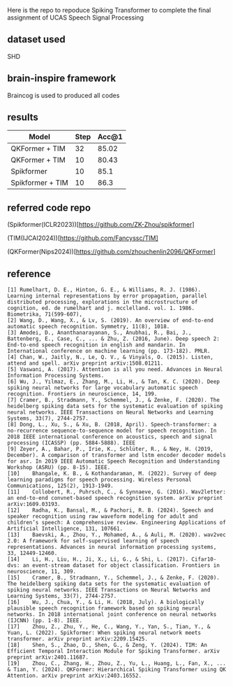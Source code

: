 Here is the repo to repoduce Spiking Transformer to complete the final assignment of UCAS Speech Signal Processing 

## dataset used
SHD

## brain-inspire framework
Braincog is used to produced all codes

## results
| Model           | Step | Acc@1 |
|------------------|------|-------|
| QKFormer + TIM   | 32   | 85.02 |
| QKFormer + TIM    | 10   | 80.43 |
|Spikformer | 10 | 85.1 |  
|Spikformer + TIM | 10 | 86.3| 


## referred code repo
(Spikformer(ICLR2023))[https://github.com/ZK-Zhou/spikformer]

(TIM(IJCAI2024))[https://github.com/Fancyssc/TIM]

(QKFormer(Nips2024))[https://github.com/zhouchenlin2096/QKFormer]


## reference
```
[1]	Rumelhart, D. E., Hinton, G. E., & Williams, R. J. (1986). Learning internal representations by error propagation, parallel distributed processing, explorations in the microstructure of cognition, ed. de rumelhart and j. mcclelland. vol. 1. 1986. Biometrika, 71(599-607), 
[2]	Wang, D., Wang, X., & Lv, S. (2019). An overview of end-to-end automatic speech recognition. Symmetry, 11(8), 1018.
[3]	Amodei, D., Ananthanarayanan, S., Anubhai, R., Bai, J., Battenberg, E., Case, C., ... & Zhu, Z. (2016, June). Deep speech 2: End-to-end speech recognition in english and mandarin. In International conference on machine learning (pp. 173-182). PMLR.
[4]	Chan, W., Jaitly, N., Le, Q. V., & Vinyals, O. (2015). Listen, attend and spell. arXiv preprint arXiv:1508.01211.
[5]	Vaswani, A. (2017). Attention is all you need. Advances in Neural Information Processing Systems.
[6]	Wu, J., Yılmaz, E., Zhang, M., Li, H., & Tan, K. C. (2020). Deep spiking neural networks for large vocabulary automatic speech recognition. Frontiers in neuroscience, 14, 199.
[7]	Cramer, B., Stradmann, Y., Schemmel, J., & Zenke, F. (2020). The heidelberg spiking data sets for the systematic evaluation of spiking neural networks. IEEE Transactions on Neural Networks and Learning Systems, 33(7), 2744-2757.
[8]	Dong, L., Xu, S., & Xu, B. (2018, April). Speech-transformer: a no-recurrence sequence-to-sequence model for speech recognition. In 2018 IEEE international conference on acoustics, speech and signal processing (ICASSP) (pp. 5884-5888). IEEE
[9]	Zeyer, A., Bahar, P., Irie, K., Schlüter, R., & Ney, H. (2019, December). A comparison of transformer and lstm encoder decoder models for asr. In 2019 IEEE Automatic Speech Recognition and Understanding Workshop (ASRU) (pp. 8-15). IEEE.
[10]	Bhangale, K. B., & Kothandaraman, M. (2022). Survey of deep learning paradigms for speech processing. Wireless Personal Communications, 125(2), 1913-1949.
[11]	Collobert, R., Puhrsch, C., & Synnaeve, G. (2016). Wav2letter: an end-to-end convnet-based speech recognition system. arXiv preprint arXiv:1609.03193.
[12]	Radha, K., Bansal, M., & Pachori, R. B. (2024). Speech and speaker recognition using raw waveform modeling for adult and children’s speech: A comprehensive review. Engineering Applications of Artificial Intelligence, 131, 107661.
[13]	Baevski, A., Zhou, Y., Mohamed, A., & Auli, M. (2020). wav2vec 2.0: A framework for self-supervised learning of speech representations. Advances in neural information processing systems, 33, 12449-12460.
[14]	Li, H., Liu, H., Ji, X., Li, G., & Shi, L. (2017). Cifar10-dvs: an event-stream dataset for object classification. Frontiers in neuroscience, 11, 309.
[15]	Cramer, B., Stradmann, Y., Schemmel, J., & Zenke, F. (2020). The heidelberg spiking data sets for the systematic evaluation of spiking neural networks. IEEE Transactions on Neural Networks and Learning Systems, 33(7), 2744-2757.
[16]	Wu, J., Chua, Y., & Li, H. (2018, July). A biologically plausible speech recognition framework based on spiking neural networks. In 2018 international joint conference on neural networks (IJCNN) (pp. 1-8). IEEE.
[17]	Zhou, Z., Zhu, Y., He, C., Wang, Y., Yan, S., Tian, Y., & Yuan, L. (2022). Spikformer: When spiking neural network meets transformer. arXiv preprint arXiv:2209.15425.
[18]	Shen, S., Zhao, D., Shen, G., & Zeng, Y. (2024). TIM: An Efficient Temporal Interaction Module for Spiking Transformer. arXiv preprint arXiv:2401.11687.
[19]	Zhou, C., Zhang, H., Zhou, Z., Yu, L., Huang, L., Fan, X., ... & Tian, Y. (2024). QKFormer: Hierarchical Spiking Transformer using QK Attention. arXiv preprint arXiv:2403.16552.
```
